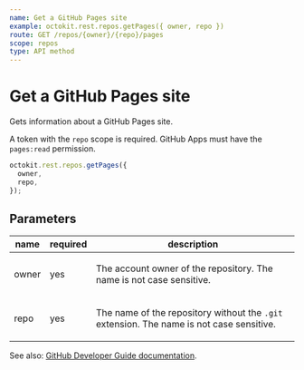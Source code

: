 ```yaml
---
name: Get a GitHub Pages site
example: octokit.rest.repos.getPages({ owner, repo })
route: GET /repos/{owner}/{repo}/pages
scope: repos
type: API method
---
```


# Get a GitHub Pages site

Gets information about a GitHub Pages site.

A token with the `repo` scope is required. GitHub Apps must have the `pages:read` permission.

```js
octokit.rest.repos.getPages({
  owner,
  repo,
});
```

## Parameters

<table>
  <thead>
    <tr>
      <th>name</th>
      <th>required</th>
      <th>description</th>
    </tr>
  </thead>
  <tbody>
    <tr><td>owner</td><td>yes</td><td>

The account owner of the repository. The name is not case sensitive.

</td></tr>
<tr><td>repo</td><td>yes</td><td>

The name of the repository without the `.git` extension. The name is not case sensitive.

</td></tr>
  </tbody>
</table>

See also: [GitHub Developer Guide documentation](https://docs.github.com/rest/pages/pages#get-a-apiname-pages-site).
